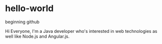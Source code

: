 # hello-world
beginning github

Hi Everyone, I'm a Java developer who's interested in web technologies as well like Node.js and Angular.js.
